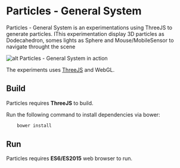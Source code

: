 # Particles - General System

Particles - General System is an experimentations using ThreeJS to generate particles.
IThis experimentation display 3D particles as Dodecahedron, somes lights as Sphere and Mouse/MobileSensor to navigate throught the scene

![alt Particles - General System in action](https://cloud.githubusercontent.com/assets/1841592/14918513/a23ca016-0e24-11e6-972a-e1fce99dc6da.png)

The experiments uses [ThreeJS](http://threejs.org/) and WebGL.

## Build

Particles requires **ThreeJS** to build.

Run the following command to install dependencies via bower:

```sh
    bower install
```

## Run

Particles requires **ES6/ES2015** web browser to run.
